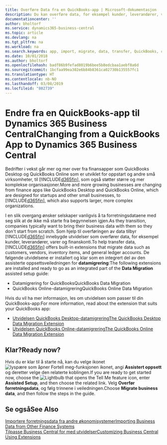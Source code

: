 ```yaml
---
title: Overføre Data fra en QuickBooks-app | Microsoft-dokumentasjon
description: Du kan overføre data, for eksempel kunder, leverandører, varer og finanskonti, fra QuickBooks-apper til Business Central.
documentationcenter: ''
author: bholtorf
ms.service: dynamics365-business-central
ms.topic: article
ms.devlang: na
ms.tgt_pltfrm: na
ms.workload: na
ms.search.keywords: app, import, migrate, data, transfer, QuickBooks, customize
ms.date: 10/01/2018
ms.author: bholtorf
ms.openlocfilehash: badf86b9fefad8019b6bee5b8edcbaa1aebf8a6d
ms.sourcegitcommit: 1bcfaa99ea302e6b84b8361ca02730b135557fc1
ms.translationtype: HT
ms.contentlocale: nb-NO
ms.lasthandoff: 03/08/2019
ms.locfileid: "802739"
---
```

# <a name="changing-from-a-quickbooks-app-to-dynamics-365-business-central"></a><span data-ttu-id="f900d-103">Endre fra en QuickBooks-app til Dynamics 365 Business Central</span><span class="sxs-lookup"><span data-stu-id="f900d-103">Changing from a QuickBooks App to Dynamics 365 Business Central</span></span>
<span data-ttu-id="f900d-104">Bedrifter i vekst går mer og mer over fra finansapper som QuickBooks Desktop og QuickBooks Online som er utviklet for oppstart og andre små virksomheter, til [!INCLUDE[d365fin](includes/d365fin_md.md)], som også støtter større og mer komplekse organisasjoner.</span><span class="sxs-lookup"><span data-stu-id="f900d-104">More and more growing businesses are changing from finance apps like QuickBooks Desktop and QuickBooks Online, which are designed for startups and other small businesses, to [!INCLUDE[d365fin](includes/d365fin_md.md)], which also supports larger, more complex organizations.</span></span> 

<span data-ttu-id="f900d-105">I en slik overgang ønsker selskaper vanligvis å ta forretningsdataene med seg slik at de ikke må starte fra begynnelsen igjen.</span><span class="sxs-lookup"><span data-stu-id="f900d-105">As they transition, companies typically want to bring their business data with them so they don't start from scratch.</span></span> <span data-ttu-id="f900d-106">Som hjelp til overføringen av data tilbyr [!INCLUDE[d365fin](includes/d365fin_md.md)] innebygde utvidelser som overfører data, for eksempel kunder, leverandører, varer og finanskonti.</span><span class="sxs-lookup"><span data-stu-id="f900d-106">To help transfer data, [!INCLUDE[d365fin](includes/d365fin_md.md)] offers built-in extensions that migrate data such as customers, vendors, inventory items, and general ledger accounts.</span></span> <span data-ttu-id="f900d-107">De følgende utvidelsene er installert og klar som en integrert del av den assisterte oppsettsveiledningen for **datamigrering**:</span><span class="sxs-lookup"><span data-stu-id="f900d-107">The following extensions are installed and ready to go as an integrated part of the **Data Migration** assisted setup guide:</span></span>

* <span data-ttu-id="f900d-108">Datamigrering for QuickBooks</span><span class="sxs-lookup"><span data-stu-id="f900d-108">QuickBooks Data Migration</span></span> 
* <span data-ttu-id="f900d-109">QuickBooks Online-datamigrering</span><span class="sxs-lookup"><span data-stu-id="f900d-109">QuickBooks Online Data Migration</span></span>

<span data-ttu-id="f900d-110">Hvis du vil ha mer informasjon, les om utvidelsen som passer til din QuickBooks-app:</span><span class="sxs-lookup"><span data-stu-id="f900d-110">For more information, read about the extension that suits your QuickBooks app:</span></span>   

* [<span data-ttu-id="f900d-111">Utvidelsen QuickBooks Desktop-datamigrering</span><span class="sxs-lookup"><span data-stu-id="f900d-111">The QuickBooks Desktop Data Migration Extension</span></span>](ui-extensions-quickbooks-data-migration.md)
* [<span data-ttu-id="f900d-112">Utvidelsen QuickBooks Online-datamigrering</span><span class="sxs-lookup"><span data-stu-id="f900d-112">The QuickBooks Online Data Migration Extension</span></span>](ui-extensions-quickbooks-online-data-migration.md)

## <a name="ready-now"></a><span data-ttu-id="f900d-113">Klar?</span><span class="sxs-lookup"><span data-stu-id="f900d-113">Ready now?</span></span>
<span data-ttu-id="f900d-114">Hvis du er klar til å starte nå, kan du velge ikonet ![lyspære som åpner Fortell meg-funksjonen](media/ui-search/search_small.png "Fortell hva du vil gjøre") ikonet, angi **Assistert oppsett** og deretter velge den relaterte koblingen.</span><span class="sxs-lookup"><span data-stu-id="f900d-114">If you are ready to get started now, choose the ![Lightbulb that opens the Tell Me feature](media/ui-search/search_small.png "Tell me what you want to do") icon, enter **Assisted Setup**, and then choose the related link.</span></span> <span data-ttu-id="f900d-115">Velg **Overfør forretningsdata**, og følg trinnene i veiledningen.</span><span class="sxs-lookup"><span data-stu-id="f900d-115">Choose **Migrate business data**, and then follow the steps in the guide.</span></span>

## <a name="see-also"></a><span data-ttu-id="f900d-116">Se også</span><span class="sxs-lookup"><span data-stu-id="f900d-116">See Also</span></span>
[<span data-ttu-id="f900d-117">Importere forretningsdata fra andre økonomisystemer</span><span class="sxs-lookup"><span data-stu-id="f900d-117">Importing Business Data from Other Finance Systems</span></span>](across-import-data-configuration-packages.md)  
[<span data-ttu-id="f900d-118">Tilpasse Business Central for med utvidelser</span><span class="sxs-lookup"><span data-stu-id="f900d-118">Customizing Business Central Using Extensions</span></span>](ui-extensions.md)   
